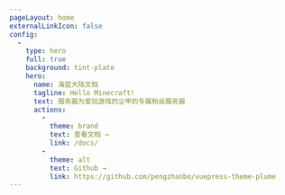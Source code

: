 ```yaml
---
pageLayout: home
externalLinkIcon: false
config:
  -
    type: hero
    full: true
    background: tint-plate
    hero:
      name: 海蓝大陆文档
      tagline: Hello Minecraft!
      text: 服务器为爱玩游戏的尘甲的专属粉丝服务器
      actions:
        -
          theme: brand
          text: 查看文档 →
          link: /docs/
        -
          theme: alt
          text: Github →
          link: https://github.com/pengzhanbo/vuepress-theme-plume
---
```

